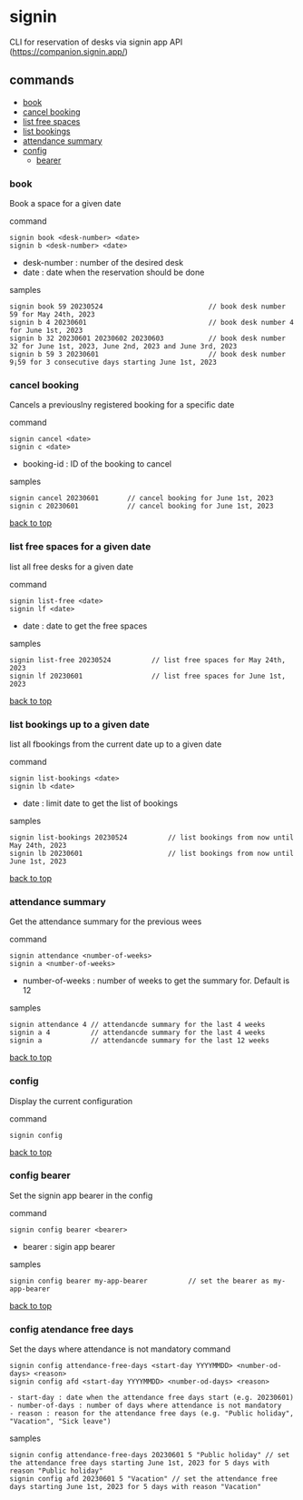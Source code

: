 # signin

CLI for reservation of desks via signin app API
(https://companion.signin.app/)


## commands

 - [book](#book)
 - [cancel booking](#cancel-booking)
 - [list free spaces](#list-free-spaces-for-a-given-date)
 - [list bookings](#list-bookings-up-to-a-given-date)
 - [attendance summary](#attendance-summary)
 - [config](#config)
    - [bearer](#config-bearer)

### book
Book a space for a given date

command
```
signin book <desk-number> <date>
signin b <desk-number> <date>
```
 - desk-number : number of the desired desk
 - date : date when the reservation should be done

samples
```
signin book 59 20230524                          // book desk number 59 for May 24th, 2023
signin b 4 20230601                              // book desk number 4 for June 1st, 2023
signin b 32 20230601 20230602 20230603           // book desk number 32 for June 1st, 2023, June 2nd, 2023 and June 3rd, 2023
signin b 59 3 20230601                           // book desk number 9¡59 for 3 consecutive days starting June 1st, 2023
```

### cancel booking
Cancels a previouslny registered booking for a specific date

command
```
signin cancel <date>
signin c <date>
```
 - booking-id : ID of the booking to cancel

samples
```
signin cancel 20230601       // cancel booking for June 1st, 2023
signin c 20230601            // cancel booking for June 1st, 2023
```
[back to top](#signin)

### list free spaces for a given date
list all free desks for a given date

command
```
signin list-free <date>
signin lf <date>
```

 - date : date to get the free spaces

samples
```
signin list-free 20230524          // list free spaces for May 24th, 2023
signin lf 20230601                 // list free spaces for June 1st, 2023
```
[back to top](#signin)


### list bookings up to a given date
list all fbookings from the current date up to a given date

command
```
signin list-bookings <date>
signin lb <date>
```
 - date : limit date to get the list of bookings

samples
```
signin list-bookings 20230524          // list bookings from now until  May 24th, 2023
signin lb 20230601                     // list bookings from now until June 1st, 2023
```
[back to top](#signin)


### attendance summary
Get the attendance summary for the previous wees

command
```
signin attendance <number-of-weeks>
signin a <number-of-weeks>
```
 - number-of-weeks : number of weeks to get the summary for. Default is 12

samples
```
signin attendance 4 // attendancde summary for the last 4 weeks
signin a 4          // attendancde summary for the last 4 weeks
signin a            // attendancde summary for the last 12 weeks
```
[back to top](#signin)


### config
Display the current configuration

command
```
signin config
```
[back to top](#signin)

### config bearer
Set the signin app bearer in the config

command
```
signin config bearer <bearer>
```
 - bearer : sigin app bearer

samples
```
signin config bearer my-app-bearer          // set the bearer as my-app-bearer
```
[back to top](#signin)

### config atendance free days
Set the days where attendance is not mandatory
command
```
signin config attendance-free-days <start-day YYYYMMDD> <number-od-days> <reason>
signin config afd <start-day YYYYMMDD> <number-od-days> <reason>

```
    - start-day : date when the attendance free days start (e.g. 20230601)
    - number-of-days : number of days where attendance is not mandatory
    - reason : reason for the attendance free days (e.g. "Public holiday", "Vacation", "Sick leave")

samples
```
signin config attendance-free-days 20230601 5 "Public holiday" // set the attendance free days starting June 1st, 2023 for 5 days with reason "Public holiday"
signin config afd 20230601 5 "Vacation" // set the attendance free days starting June 1st, 2023 for 5 days with reason "Vacation"
